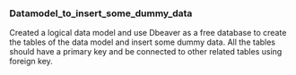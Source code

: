 ### Datamodel_to_insert_some_dummy_data
Created a logical data model and use Dbeaver as a free database to create the tables of the data model and insert some dummy data. All the tables should have a primary key and be connected to other related tables using foreign key.
